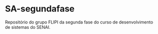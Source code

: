 # SA-segundafase
Repositório do grupo FLIPI da segunda fase do curso de desenvolvimento de sistemas do SENAI.
